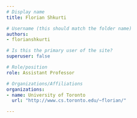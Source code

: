 ```yaml
---
# Display name
title: Florian Shkurti

# Username (this should match the folder name)
authors:
- florianshkurti

# Is this the primary user of the site?
superuser: false

# Role/position
role: Assistant Professor

# Organizations/Affiliations
organizations:
- name: University of Toronto
  url: "http://www.cs.toronto.edu/~florian/"

---
```


